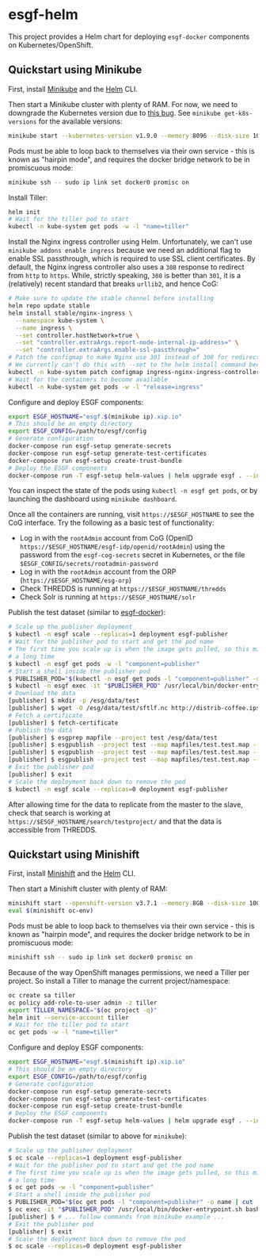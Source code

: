 # esgf-helm

This project provides a Helm chart for deploying `esgf-docker` components on
Kubernetes/OpenShift.


## Quickstart using Minikube

First, install [Minikube](https://kubernetes.io/docs/getting-started-guides/minikube/)
and the [Helm](https://helm.sh/) CLI.

Then start a Minikube cluster with plenty of RAM. For now, we need to downgrade
the Kubernetes version due to [this bug](https://github.com/kubernetes/kubernetes/issues/61076).
See `minikube get-k8s-versions` for the available versions:

```sh
minikube start --kubernetes-version v1.9.0 --memory 8096 --disk-size 100GB
```

Pods must be able to loop back to themselves via their own service - this is known
as "hairpin mode", and requires the docker bridge network to be in promiscuous
mode:

```sh
minikube ssh -- sudo ip link set docker0 promisc on
```

Install Tiller:

```sh
helm init
# Wait for the tiller pod to start
kubectl -n kube-system get pods -w -l "name=tiller"
```

Install the Nginx ingress controller using Helm. Unfortunately, we can't use
`minikube addons enable ingress` because we need an additional flag to enable
SSL passthrough, which is required to use SSL client certificates. By default,
the Nginx ingress controller also uses a `308` response to redirect from `http`
to `https`. While, strictly speaking, `308` is better than `301`, it is a
(relatively) recent standard that breaks `urllib2`, and hence CoG:

```sh
# Make sure to update the stable channel before installing
helm repo update stable
helm install stable/nginx-ingress \
  --namespace kube-system \
  --name ingress \
  --set controller.hostNetwork=true \
  --set "controller.extraArgs.report-node-internal-ip-address=" \
  --set "controller.extraArgs.enable-ssl-passthrough="
# Patch the configmap to make Nginx use 301 instead of 308 for redirects
# We currently can't do this with --set to the helm install command because it is an integer
kubectl -n kube-system patch configmap ingress-nginx-ingress-controller --patch "{\"data\": {\"http-redirect-code\": \"301\"}}"
# Wait for the containers to become available
kubectl -n kube-system get pods -w -l "release=ingress"
```

Configure and deploy ESGF components:

```sh
export ESGF_HOSTNAME="esgf.$(minikube ip).xip.io"
# This should be an empty directory
export ESGF_CONFIG=/path/to/esgf/config
# Generate configuration
docker-compose run esgf-setup generate-secrets
docker-compose run esgf-setup generate-test-certificates
docker-compose run esgf-setup create-trust-bundle
# Deploy the ESGF components
docker-compose run -T esgf-setup helm-values | helm upgrade esgf . --install --namespace esgf -f -
```

You can inspect the state of the pods using `kubectl -n esgf get pods`, or by launching the
dashboard using `minikube dashboard`.

Once all the containers are running, visit `https://$ESGF_HOSTNAME` to see the CoG interface.
Try the following as a basic test of functionality:

  *  Log in with the `rootAdmin` account from CoG (OpenID `https://$ESGF_HOSTNAME/esgf-idp/openid/rootAdmin`)
     using the password from the `esgf-cog-secrets` secret in Kubernetes, or the file
     `$ESGF_CONFIG/secrets/rootadmin-password`
  * Log in with the `rootAdmin` account from the ORP (`https://$ESGF_HOSTNAME/esg-orp`)
  * Check THREDDS is running at `https://$ESGF_HOSTNAME/thredds`
  * Check Solr is running at `https://$ESGF_HOSTNAME/solr`


Publish the test dataset (similar to [esgf-docker](https://cedadev.github.io/esgf-docker/usage/publishing/)):

```sh
# Scale up the publisher deployment
$ kubectl -n esgf scale --replicas=1 deployment esgf-publisher
# Wait for the publisher pod to start and get the pod name
# The first time you scale up is when the image gets pulled, so this might take
# a long time
$ kubectl -n esgf get pods -w -l "component=publisher"
# Start a shell inside the publisher pod
$ PUBLISHER_POD="$(kubectl -n esgf get pods -l "component=publisher" -o name | cut -d "/" -f 2)"
$ kubectl -n esgf exec -it "$PUBLISHER_POD" /usr/local/bin/docker-entrypoint.sh bash
# Download the data
[publisher] $ mkdir -p /esg/data/test
[publisher] $ wget -O /esg/data/test/sftlf.nc http://distrib-coffee.ipsl.jussieu.fr/pub/esgf/dist/externals/sftlf.nc
# Fetch a certificate
[publisher] $ fetch-certificate
# Publish the data
[publisher] $ esgprep mapfile --project test /esg/data/test
[publisher] $ esgpublish --project test --map mapfiles/test.test.map --service fileservice
[publisher] $ esgpublish --project test --map mapfiles/test.test.map --service fileservice --noscan --thredds
[publisher] $ esgpublish --project test --map mapfiles/test.test.map --service fileservice --noscan --publish
# Exit the publisher pod
[publisher] $ exit
# Scale the deployment back down to remove the pod
$ kubectl -n esgf scale --replicas=0 deployment esgf-publisher
```

After allowing time for the data to replicate from the master to the slave, check
that search is working at `https://$ESGF_HOSTNAME/search/testproject/` and that
the data is accessible from THREDDS.


## Quickstart using Minishift

First, install [Minishift](https://www.openshift.org/minishift/) and the
[Helm](https://helm.sh/) CLI.

Then start a Minishift cluster with plenty of RAM:

```sh
minishift start --openshift-version v3.7.1 --memory 8GB --disk-size 100GB
eval $(minishift oc-env)
```

Pods must be able to loop back to themselves via their own service - this is known
as "hairpin mode", and requires the docker bridge network to be in promiscuous
mode:

```sh
minishift ssh -- sudo ip link set docker0 promisc on
```

Because of the way OpenShift manages permissions, we need a Tiller per project. So install a Tiller to manage the current project/namespace:

```sh
oc create sa tiller
oc policy add-role-to-user admin -z tiller
export TILLER_NAMESPACE="$(oc project -q)"
helm init --service-account tiller
# Wait for the tiller pod to start
oc get pods -w -l "name=tiller"
```

Configure and deploy ESGF components:

```sh
export ESGF_HOSTNAME="esgf.$(minishift ip).xip.io"
# This should be an empty directory
export ESGF_CONFIG=/path/to/esgf/config
# Generate configuration
docker-compose run esgf-setup generate-secrets
docker-compose run esgf-setup generate-test-certificates
docker-compose run esgf-setup create-trust-bundle
# Deploy the ESGF components
docker-compose run -T esgf-setup helm-values | helm upgrade esgf . --install -f -
```

Publish the test dataset (similar to above for `minikube`):

```sh
# Scale up the publisher deployment
$ oc scale --replicas=1 deployment esgf-publisher
# Wait for the publisher pod to start and get the pod name
# The first time you scale up is when the image gets pulled, so this might take
# a long time
$ oc get pods -w -l "component=publisher"
# Start a shell inside the publisher pod
$ PUBLISHER_POD="$(oc get pods -l "component=publisher" -o name | cut -d "/" -f 2)"
$ oc exec -it "$PUBLISHER_POD" /usr/local/bin/docker-entrypoint.sh bash
[publisher] $ # ... follow commands from minikube example ...
# Exit the publisher pod
[publisher] $ exit
# Scale the deployment back down to remove the pod
$ oc scale --replicas=0 deployment esgf-publisher
```
